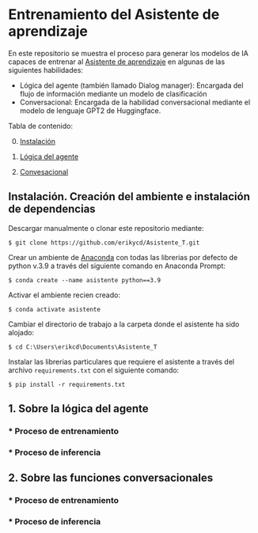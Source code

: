 # Entrenamiento del Asistente de aprendizaje

En este repositorio se muestra el proceso para generar los modelos de IA capaces de entrenar al [Asistente de aprendizaje](https://github.com/erikycd/Asistente_A) en algunas de las siguientes habilidades:

* Lógica del agente (también llamado Dialog manager): Encargada del flujo de información mediante un modelo de clasificación
* Conversacional: Encargada de la habilidad conversacional mediante el modelo de lenguaje GPT2 de Huggingface.

Tabla de contenido:

0. [Instalación]()

1. [Lógica del agente]()

3. [Convesacional]()

## Instalación. Creación del ambiente e instalación de dependencias

Descargar manualmente o clonar este repositorio mediante:
```
$ git clone https://github.com/erikycd/Asistente_T.git
```
Crear un ambiente de [Anaconda](https://www.anaconda.com/distribution/) con todas las librerias por defecto de python v.3.9 a través del siguiente comando en Anaconda Prompt:
```
$ conda create --name asistente python==3.9
```
Activar el ambiente recien creado:
```
$ conda activate asistente
```
Cambiar el directorio de trabajo a la carpeta donde el asistente ha sido alojado:
```
$ cd C:\Users\erikcd\Documents\Asistente_T
```
Instalar las librerias particulares que requiere el asistente a través del archivo `requirements.txt` con el siguiente comando:
```
$ pip install -r requirements.txt
```

## 1. Sobre la lógica del agente

### * Proceso de entrenamiento

### * Proceso de inferencia

## 2. Sobre las funciones conversacionales

### * Proceso de entrenamiento

### * Proceso de inferencia
